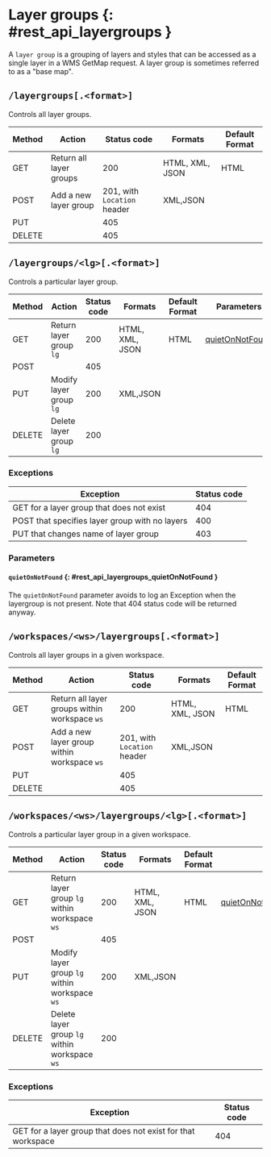 # Layer groups {: #rest_api_layergroups }

A `layer group` is a grouping of layers and styles that can be accessed as a single layer in a WMS GetMap request. A layer group is sometimes referred to as a "base map".

## `/layergroups[.<format>]`

Controls all layer groups.

| Method | Action                  | Status code                 | Formats         | Default Format |
|--------|-------------------------|-----------------------------|-----------------|----------------|
| GET    | Return all layer groups | 200                         | HTML, XML, JSON | HTML           |
| POST   | Add a new layer group   | 201, with `Location` header | XML,JSON        |                |
| PUT    |                         | 405                         |                 |                |
| DELETE |                         | 405                         |                 |                |

## `/layergroups/<lg>[.<format>]`

Controls a particular layer group.

| Method | Action                  | Status code | Formats         | Default Format | Parameters                                                              |
|--------|-------------------------|-------------|-----------------|----------------|-------------------------------------------------------------------------|
| GET    | Return layer group `lg` | 200         | HTML, XML, JSON | HTML           | [quietOnNotFound](layergroups.md#rest_api_layergroups_quietOnNotFound) |
| POST   |                         | 405         |                 |                |                                                                         |
| PUT    | Modify layer group `lg` | 200         | XML,JSON        |                |                                                                         |
| DELETE | Delete layer group `lg` | 200         |                 |                |                                                                         |

### Exceptions

| Exception                                      | Status code |
|------------------------------------------------|-------------|
| GET for a layer group that does not exist      | 404         |
| POST that specifies layer group with no layers | 400         |
| PUT that changes name of layer group           | 403         |

### Parameters

#### `quietOnNotFound` {: #rest_api_layergroups_quietOnNotFound }

The `quietOnNotFound` parameter avoids to log an Exception when the layergroup is not present. Note that 404 status code will be returned anyway.

## `/workspaces/<ws>/layergroups[.<format>]`

Controls all layer groups in a given workspace.

| Method | Action                                        | Status code                 | Formats         | Default Format |
|--------|-----------------------------------------------|-----------------------------|-----------------|----------------|
| GET    | Return all layer groups within workspace `ws` | 200                         | HTML, XML, JSON | HTML           |
| POST   | Add a new layer group within workspace `ws`   | 201, with `Location` header | XML,JSON        |                |
| PUT    |                                               | 405                         |                 |                |
| DELETE |                                               | 405                         |                 |                |

## `/workspaces/<ws>/layergroups/<lg>[.<format>]`

Controls a particular layer group in a given workspace.

| Method | Action                                        | Status code | Formats         | Default Format |                                                                         |
|--------|-----------------------------------------------|-------------|-----------------|----------------|-------------------------------------------------------------------------|
| GET    | Return layer group `lg` within workspace `ws` | 200         | HTML, XML, JSON | HTML           | [quietOnNotFound](layergroups.md#rest_api_layergroups_quietOnNotFound) |
| POST   |                                               | 405         |                 |                |                                                                         |
| PUT    | Modify layer group `lg` within workspace `ws` | 200         | XML,JSON        |                |                                                                         |
| DELETE | Delete layer group `lg` within workspace `ws` | 200         |                 |                |                                                                         |

### Exceptions

| Exception                                                    | Status code |
|--------------------------------------------------------------|-------------|
| GET for a layer group that does not exist for that workspace | 404         |
